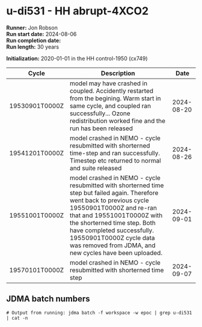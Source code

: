 # u-di531 - HH abrupt-4XCO2

**Runner:** Jon Robson  
**Run start date:** 2024-08-06  
**Run completion date:**  
**Run length:** 30 years  

**Initialization:** 2020-01-01 in the HH control-1950 (cx749)

| Cycle | Description | Date |
| --- | --- | --- |
| 19530901T0000Z| model may have crashed in coupled. Accidently restarted from the begining. Warm start in same cycle, and coupled ran successfully... Ozone redistribution worked fine and the run has been released | 2024-08-20 |
| 19541201T0000Z | model crashed in NEMO - cycle resubmitted with shorterned time-step and ran successfully. Timestep etc returned to normal and suite released | 2024-08-26 |
| 19551001T0000Z | model crashed in NEMO - cycle resubmitted with shorterned time step but failed again. Therefore went back to previous cycle 19550901T0000Z and re-ran that and 19551001T0000Z with the shorterned time step. Both have completed successfully. 19550901T0000Z cycle data was removed from JDMA, and new cycles have been uploaded.  | 2024-09-01 |
| 19570101T0000Z | model crashed in NEMO - cycle resubmitted with shorterned time step | 2024-09-07 |

## JDMA batch numbers
```
# Output from running: jdma batch -f workspace -w epoc | grep u-di531 | cat -n

```
